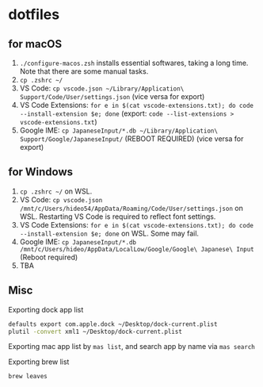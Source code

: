 # dotfiles

## for macOS

1. `./configure-macos.zsh` installs essential softwares, taking a long time. Note that there are some manual tasks.
1. `cp .zshrc ~/`
1. VS Code: `cp vscode.json ~/Library/Application\ Support/Code/User/settings.json` (vice versa for export)
1. VS Code Extensions: `for e in $(cat vscode-extensions.txt); do code --install-extension $e; done` (export: `code --list-extensions > vscode-extensions.txt`)
1. Google IME: `cp JapaneseInput/*.db ~/Library/Application\ Support/Google/JapaneseInput/` (REBOOT REQUIRED) (vice versa for export)

## for Windows

1. `cp .zshrc ~/` on WSL.
1. VS Code: `cp vscode.json /mnt/c/Users/hideo54/AppData/Roaming/Code/User/settings.json` on WSL. Restarting VS Code is required to reflect font settings.
1. VS Code Extensions: `for e in $(cat vscode-extensions.txt); do code --install-extension $e; done` on WSL. Some may fail.
1. Google IME: `cp JapaneseInput/*.db /mnt/c/Users/hideo/AppData/LocalLow/Google/Google\ Japanese\ Input` (Reboot required)
1. TBA

## Misc
Exporting dock app list
```zsh
defaults export com.apple.dock ~/Desktop/dock-current.plist
plutil -convert xml1 ~/Desktop/dock-current.plist
```

Exporting mac app list by `mas list`, and search app by name via `mas search`

Exporting brew list
```zsh
brew leaves
```
